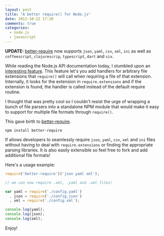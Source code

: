 ```yaml
---
layout: post
title: "A better require() for Node.js"
date: 2012-10-22 17:20
comments: true
categories: 
  - node.js 
  - javascript 
---
```


**UPDATE:** [better-require](https://github.com/olalonde/better-require)
now supports `json`, `yaml`, `csv`, `xml`, `ini` as well as
`coffeescript`, `clojurescrip`, `typescript`, `dart` and `six`.

While reading the Node.js API documentation today, I stumbled upon an [interesting feature](http://nodejs.org/api/all.html#all_require_extensions). This feature let's you add handlers for arbitrary file extensions that `require()`  will call when requiring a file of that extension. Internally, it looks for the extension in `require.extensions` and if the extension is found, the handler is called instead of the default require routine. 

I thought that was pretty cool so I couldn't resist the urge of wrapping a bunch of file parsers into a standalone NPM module that would make it easy to support for multiple file formats through `require()`.

This gave birth to [better-require](https://github.com/olalonde/better-require).

    npm install better-require

If allows developers to seamlessly require `json`, `yaml`, `csv`, `xml` and `ini` files without having to deal with `require.extensions` or finding the appropriate parsing libraries. It is also easily extensible so feel free to fork and add additional file formats!

Here's a usage example:

```javascript
require('better-require')('json yaml xml');

// we can now require .xml, .yaml and .xml files!

var yaml = require('./config.yaml')
  , json = require('./config.json')
  , xml = require('./config.xml');

console.log(yaml);
console.log(json);
console.log(xml);
```

Enjoy!
